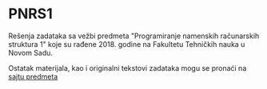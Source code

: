 # PNRS1

Rešenja zadataka sa vežbi predmeta "Programiranje namenskih računarskih struktura 1" koje su rađene 2018. godine na Fakultetu Tehničkih nauka u Novom Sadu. 

Ostatak materijala, kao i originalni tekstovi zadataka mogu se pronaći na [sajtu predmeta](http://www.rt-rk.uns.ac.rs/predmeti/e2/pnrs-1-projektovanje-namenskih-ra%C4%8Dunarskih-struktura-1)
